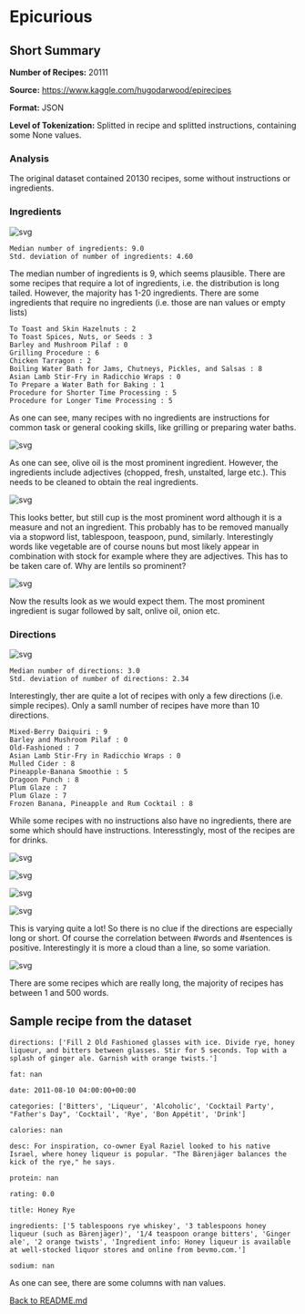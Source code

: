 # Epicurious 

## Short Summary

**Number of Recipes:** 20111

**Source:** https://www.kaggle.com/hugodarwood/epirecipes

**Format:** JSON

**Level of Tokenization:** Splitted in recipe and splitted instructions, containing some None values.

### Analysis

The original dataset contained 20130 recipes, some without instructions or ingredients.
 

### Ingredients

![svg](inspection_epirecipes_files/inspection_epirecipes_4_0.svg)


    Median number of ingredients: 9.0
    Std. deviation of number of ingredients: 4.60


The median number of ingredients is 9, which seems plausible. There are some recipes that require a lot of ingredients, i.e. the distribution is long tailed. However, the majority has 1-20 ingredients. There are some ingredients that require no ingredients (i.e. those are nan values or empty lists)



    To Toast and Skin Hazelnuts : 2
    To Toast Spices, Nuts, or Seeds : 3
    Barley and Mushroom Pilaf : 0
    Grilling Procedure : 6
    Chicken Tarragon : 2
    Boiling Water Bath for Jams, Chutneys, Pickles, and Salsas : 8
    Asian Lamb Stir-Fry in Radicchio Wraps : 0
    To Prepare a Water Bath for Baking : 1
    Procedure for Shorter Time Processing : 5
    Procedure for Longer Time Processing : 5


As one can see, many recipes with no ingredients are instructions for common task or general cooking skills, like grilling or preparing water baths.


![svg](inspection_epirecipes_files/inspection_epirecipes_8_1.svg)


As one can see, olive oil is the most prominent ingredient. However, the ingredients include adjectives (chopped, fresh, unstalted, large etc.). This needs to be cleaned to obtain the real ingredients.


![svg](inspection_epirecipes_files/inspection_epirecipes_10_1.svg)


This looks better, but still cup is the most prominent word although it is a measure and not an ingredient. This probably has to be removed manually via a stopword list, tablespoon, teaspoon, pund, similarly. Interestingly words like vegetable are of course nouns but most likely appear in combination with stock for example where they are adjectives. This has to be taken care of. Why are lentils so prominent?


![svg](inspection_epirecipes_files/inspection_epirecipes_12_1.svg)


Now the results look as we would expect them. The most prominent ingredient is sugar followed by salt, onlive oil, onion etc.

### Directions


![svg](inspection_epirecipes_files/inspection_epirecipes_15_0.svg)


    Median number of directions: 3.0
    Std. deviation of number of directions: 2.34


Interestingly, ther are quite a lot of recipes with only a few directions (i.e. simple recipes). Only a samll number of recipes have more than 10 directions.




    Mixed-Berry Daiquiri : 9
    Barley and Mushroom Pilaf : 0
    Old-Fashioned : 7
    Asian Lamb Stir-Fry in Radicchio Wraps : 0
    Mulled Cider : 8
    Pineapple-Banana Smoothie : 5
    Dragoon Punch : 8
    Plum Glaze : 7
    Plum Glaze : 7
    Frozen Banana, Pineapple and Rum Cocktail : 8


While some recipes with no instructions also have no ingredients, there are some which should have instructions. Interesstingly, most of the recipes are for drinks.



![svg](inspection_epirecipes_files/inspection_epirecipes_19_0.svg)



![svg](inspection_epirecipes_files/inspection_epirecipes_19_1.svg)



![svg](inspection_epirecipes_files/inspection_epirecipes_19_2.svg)



![svg](inspection_epirecipes_files/inspection_epirecipes_19_3.svg)


This is varying quite a lot! So there is no clue if the directions are especially long or short. Of course the correlation between #words and #sentences is positive. Interestingly it is more a cloud than a line, so some variation.



![svg](inspection_epirecipes_files/inspection_epirecipes_21_0.svg)


There are some recipes which are really long, the majority of recipes has between 1 and 500 words.

## Sample recipe from the dataset 

```
directions: ['Fill 2 Old Fashioned glasses with ice. Divide rye, honey liqueur, and bitters between glasses. Stir for 5 seconds. Top with a splash of ginger ale. Garnish with orange twists.']

fat: nan

date: 2011-08-10 04:00:00+00:00

categories: ['Bitters', 'Liqueur', 'Alcoholic', 'Cocktail Party', "Father's Day", 'Cocktail', 'Rye', 'Bon Appétit', 'Drink']

calories: nan

desc: For inspiration, co-owner Eyal Raziel looked to his native Israel, where honey liqueur is popular. "The Bärenjäger balances the kick of the rye," he says.

protein: nan

rating: 0.0

title: Honey Rye 

ingredients: ['5 tablespoons rye whiskey', '3 tablespoons honey liqueur (such as Bärenjäger)', '1/4 teaspoon orange bitters', 'Ginger ale', '2 orange twists', 'Ingredient info: Honey liqueur is available at well-stocked liquor stores and online from bevmo.com.']

sodium: nan
```

As one can see, there are some columns with nan values.

[Back to README.md](../README.md)